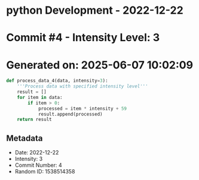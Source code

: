 ﻿# python Development - 2022-12-22
# Commit #4 - Intensity Level: 3
# Generated on: 2025-06-07 10:02:09
```python
def process_data_4(data, intensity=3):
    '''Process data with specified intensity level'''
    result = []
    for item in data:
        if item > 0:
            processed = item * intensity + 59
            result.append(processed)
    return result
```
## Metadata
- Date: 2022-12-22
- Intensity: 3
- Commit Number: 4
- Random ID: 1538514358
